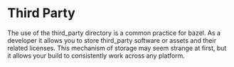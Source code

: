 <!--
 Copyright 2022 Ryan McGuinness
 
 Licensed under the Apache License, Version 2.0 (the "License");
 you may not use this file except in compliance with the License.
 You may obtain a copy of the License at
 
     http://www.apache.org/licenses/LICENSE-2.0
 
 Unless required by applicable law or agreed to in writing, software
 distributed under the License is distributed on an "AS IS" BASIS,
 WITHOUT WARRANTIES OR CONDITIONS OF ANY KIND, either express or implied.
 See the License for the specific language governing permissions and
 limitations under the License.
-->

# Third Party

The use of the third_party directory is a common practice for bazel. As a developer it allows
you to store third_party software or assets and their related licenses. This mechanism of storage
may seem strange at first, but it allows your build to consistently work across any platform.

